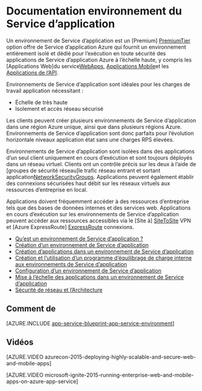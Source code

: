 <properties 
    pageTitle="Environnement de Service d’application | Microsoft Azure" 
    description="Qu’est un environnement de Service d’application Azure ? Introduction à l’environnement de Service d’application." 
    keywords="environnement de service d’application Azure, réseau virtuel, la mise en réseau de la banque d’informations sécurisé"
    services="app-service" 
    documentationCenter="" 
    authors="stefsch" 
    manager="wpickett" 
    editor=""/>

<tags 
    ms.service="app-service" 
    ms.workload="na" 
    ms.tgt_pltfrm="na" 
    ms.devlang="na" 
    ms.topic="article" 
    ms.date="10/04/2016" 
    ms.author="stefsch"/>

# <a name="app-service-environment-documentation"></a>Documentation environnement du Service d’application

Un environnement de Service d’application est un [Premium] [ PremiumTier] option offre de Service d’application Azure qui fournit un environnement entièrement isolé et dédié pour l’exécution en toute sécurité des applications de Service d’application Azure à l’échelle haute, y compris les [Applications Web]du service[WebApps], [Applications Mobile][MobileApps]et les [Applications de l’API][APIApps].  

Environnements de Service d’application sont idéales pour les charges de travail application nécessitant :

- Échelle de très haute
- Isolement et accès réseau sécurisé

Les clients peuvent créer plusieurs environnements de Service d’application dans une région Azure unique, ainsi que dans plusieurs régions Azure.  Environnements de Service d’application sont donc parfaits pour l’évolution horizontale niveaux application état sans une charges RPS élevées.

Environnements de Service d’application sont isolées dans des applications d’un seul client uniquement en cours d’exécution et sont toujours déployés dans un réseau virtuel.  Clients ont un contrôle précis sur les deux à l’aide de [groupes de sécurité réseau]le trafic réseau entrant et sortant application[NetworkSecurityGroups].  Applications peuvent également établir des connexions sécurisées haut débit sur les réseaux virtuels aux ressources d’entreprise en local.

Applications doivent fréquemment accéder à des ressources d’entreprise tels que des bases de données internes et des services web.  Applications en cours d’exécution sur les environnements de Service d’application peuvent accéder aux ressources accessibles via le [Site à] [ SiteToSite] VPN et [Azure ExpressRoute] [ ExpressRoute] connexions.

* [Qu’est un environnement de Service d’application ?](../app-service-web/app-service-app-service-environment-intro.md)
* [Création d’un environnement de Service d’application](../app-service-web/app-service-web-how-to-create-an-app-service-environment.md)
* [Création d’applications dans un environnement de Service d’application](../app-service-web/app-service-web-how-to-create-a-web-app-in-an-ase.md)
* [Création et l’utilisation d’un programme d’équilibrage de charge interne aux environnements de Service d’application](../app-service-web/app-service-environment-with-internal-load-balancer.md)
* [Configuration d’un environnement de Service d’application](../app-service-web/app-service-web-configure-an-app-service-environment.md) 
* [Mise à l’échelle des applications dans un environnement de Service d’application](../app-service-web/app-service-web-scale-a-web-app-in-an-app-service-environment.md)
* [Sécurité de réseau et l’Architecture](../app-service-web/app-service-app-service-environment-network-architecture-overview.md)

## <a name="how-tos"></a>Comment de

[AZURE.INCLUDE [app-service-blueprint-app-service-environment](../../includes/app-service-blueprint-app-service-environment.md)]


## <a name="videos"></a>Vidéos
[AZURE.VIDEO azurecon-2015-deploying-highly-scalable-and-secure-web-and-mobile-apps]

[AZURE.VIDEO microsoft-ignite-2015-running-enterprise-web-and-mobile-apps-on-azure-app-service]


<!-- LINKS -->
[PremiumTier]: http://azure.microsoft.com/pricing/details/app-service/
[WebApps]: http://azure.microsoft.com/documentation/articles/app-service-web-overview/
[MobileApps]: http://azure.microsoft.com/documentation/articles/app-service-mobile-value-prop-preview/
[APIApps]: http://azure.microsoft.com/documentation/articles/app-service-api-apps-why-best-platform/
[NetworkSecurityGroups]: https://azure.microsoft.com/documentation/articles/virtual-networks-nsg/
[SiteToSite]: https://azure.microsoft.com/documentation/articles/vpn-gateway-site-to-site-create/
[ExpressRoute]: http://azure.microsoft.com/services/expressroute/
